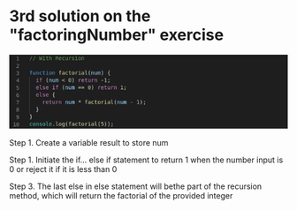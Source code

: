 # 3rd solution on the "factoringNumber" exercise


![snapshot](./recursion_function.png)

Step 1. Create a variable result to store num

Step 1. Initiate the if... else if statement to return 1 when the number input is  0 or reject it if it is less than 0

Step 3. The last else in else statement will bethe part of the recursion method, which will return the factorial of the provided integer
 

